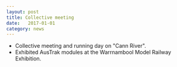 ```yaml
---
layout: post
title: Collective meeting
date:   2017-01-01
category: news
---
```


* Collective meeting and running day on "Cann River".
* Exhibited AusTrak modules at the Warrnambool Model Railway Exhibition.
